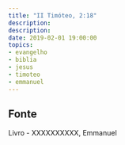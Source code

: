 ```yaml
---
title: "II Timóteo, 2:18"
description: 
description: 
date: 2019-02-01 19:00:00
topics: 
- evangelho
- biblia
- jesus
- timoteo
- emmanuel
---
```




## Fonte
Livro - XXXXXXXXXX, Emmanuel
